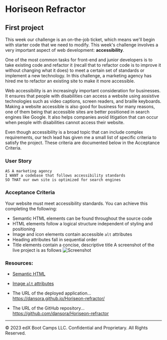 # Horiseon Refractor

## First project

This week our challenge is an on-the-job ticket, which means we'll begin with starter code that we need to modify.
This week's challenge involves a very important aspect of web development: **accessibility**. 

One of the most common tasks for front-end and junior developers is to take existing code and refactor it
(recall that to refactor code is to improve it without changing what it does)
to meet a certain set of standards or implement a new technology. 
In this challenge, a marketing agency has hired me to refactor an existing site to make it more accessible. 

Web accessibility is an increasingly important consideration for businesses. 
It ensures that people with disabilities can access a website using assistive technologies such as video captions, screen readers, and braille keyboards.
Making a website accessible is also good for business for many reasons, one of them being that accessible sites are better positioned in search engines like Google.
It also helps companies avoid litigation that can occur when people with disabilities cannot access their website.

Even though accessibility is a broad topic that can include complex requirements, our tech lead has given me a small list of specific criteria to satisfy the project.
These criteria are documented below in the Acceptance Criteria.

### User Story

```
AS A marketing agency
I WANT a codebase that follows accessibility standards
SO THAT our own site is optimized for search engines
```

### Acceptance Criteria

Your website must meet accessibility standards. You can achieve this completing the following:

* Semantic HTML elements can be found throughout the source code
* HTML elements follow a logical structure independent of styling and positioning
* Image and icon elements contain accessible `alt` attributes
* Heading attributes fall in sequential order
* Title elements contain a concise, descriptive title
A screenshot of the live project is as follows
![Screenshot](./Assets/img/Screenshot%20Horiseon%20project.png)

### Resources:

* [Semantic HTML](https://www.w3schools.com/html/html5_semantic_elements.asp)
* [Image `alt` attributes](https://www.w3schools.com/tags/att_img_alt.asp)

* The URL of the deployed application...
https://dansora.github.io/Horiseon-refractor/

* The URL of the GitHub repository...
https://github.com/dansora/Horiseon-refractor

---
© 2023 edX Boot Camps LLC. Confidential and Proprietary. All Rights Reserved.
